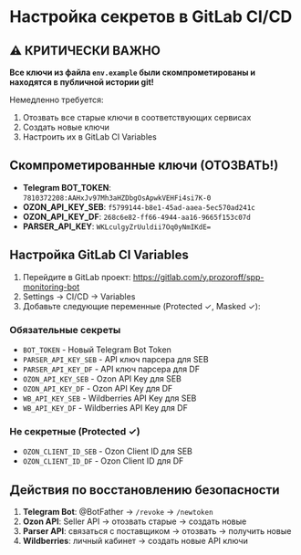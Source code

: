 # Настройка секретов в GitLab CI/CD

## ⚠️ КРИТИЧЕСКИ ВАЖНО

**Все ключи из файла `env.example` были скомпрометированы и находятся в публичной истории git!**

Немедленно требуется:
1. Отозвать все старые ключи в соответствующих сервисах
2. Создать новые ключи
3. Настроить их в GitLab CI Variables

## Скомпрометированные ключи (ОТОЗВАТЬ!)

- **Telegram BOT_TOKEN**: `7810372208:AAHxJv97Mh3aHZDbgOsApwkVEHFi4si7K-0`
- **OZON_API_KEY_SEB**: `f5799144-b8e1-45ad-aaea-5ec570ad241c`
- **OZON_API_KEY_DF**: `268c6e82-ff66-4944-aa16-9665f153c07d`
- **PARSER_API_KEY**: `WKLculgyZrUuldii7Oq0yNmIKdE=`

## Настройка GitLab CI Variables

1. Перейдите в GitLab проект: https://gitlab.com/y.prozoroff/spp-monitoring-bot
2. Settings → CI/CD → Variables
3. Добавьте следующие переменные (Protected ✓, Masked ✓):

### Обязательные секреты

- `BOT_TOKEN` - Новый Telegram Bot Token
- `PARSER_API_KEY_SEB` - API ключ парсера для SEB
- `PARSER_API_KEY_DF` - API ключ парсера для DF
- `OZON_API_KEY_SEB` - Ozon API Key для SEB
- `OZON_API_KEY_DF` - Ozon API Key для DF
- `WB_API_KEY_SEB` - Wildberries API Key для SEB
- `WB_API_KEY_DF` - Wildberries API Key для DF

### Не секретные (Protected ✓)

- `OZON_CLIENT_ID_SEB` - Ozon Client ID для SEB
- `OZON_CLIENT_ID_DF` - Ozon Client ID для DF

## Действия по восстановлению безопасности

1. **Telegram Bot**: @BotFather → `/revoke` → `/newtoken`
2. **Ozon API**: Seller API → отозвать старые → создать новые
3. **Parser API**: связаться с поставщиком → отозвать → получить новые
4. **Wildberries**: личный кабинет → создать новые API ключи
